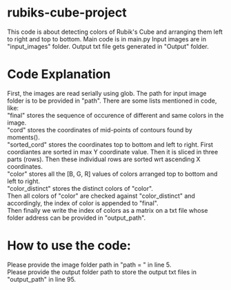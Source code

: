 # rubiks-cube-project
This code is about detecting colors of Rubik's Cube and arranging them left to right and top to bottom.
Main code is in main.py
Input images are in "input_images" folder.
Output txt file gets generated in "Output" folder.

# Code Explanation
First, the images are read serially using glob. The path for input image folder is to be provided in "path". There are some lists mentioned in code, like: <br />
"final" stores the sequence of occurence of different and same colors in the image. <br />
"cord" stores the coordinates of mid-points of contours found by moments(). <br />
"sorted_cord" stores the coordinates top to bottom and left to right. First coordiantes are sorted in max Y coordinate value. Then it is sliced in three parts (rows). Then these individual rows are sorted wrt ascending X coordinates.<br />
"color" stores all the [B, G, R] values of colors arranged top to bottom and left to right.<br />
"color_distinct" stores the distinct colors of "color". <br />
Then all colors of "color" are checked against "color_distinct" and accordingly, the index of color is appended to "final".<br />
Then finally we write the index of colors as a matrix on a txt file whose folder address can be provided in "output_path".

# How to use the code:
Please provide the image folder path in "path = " in line 5. <br />
Please provide the output folder path to store the output txt files in "output_path" in line 95. <br />
